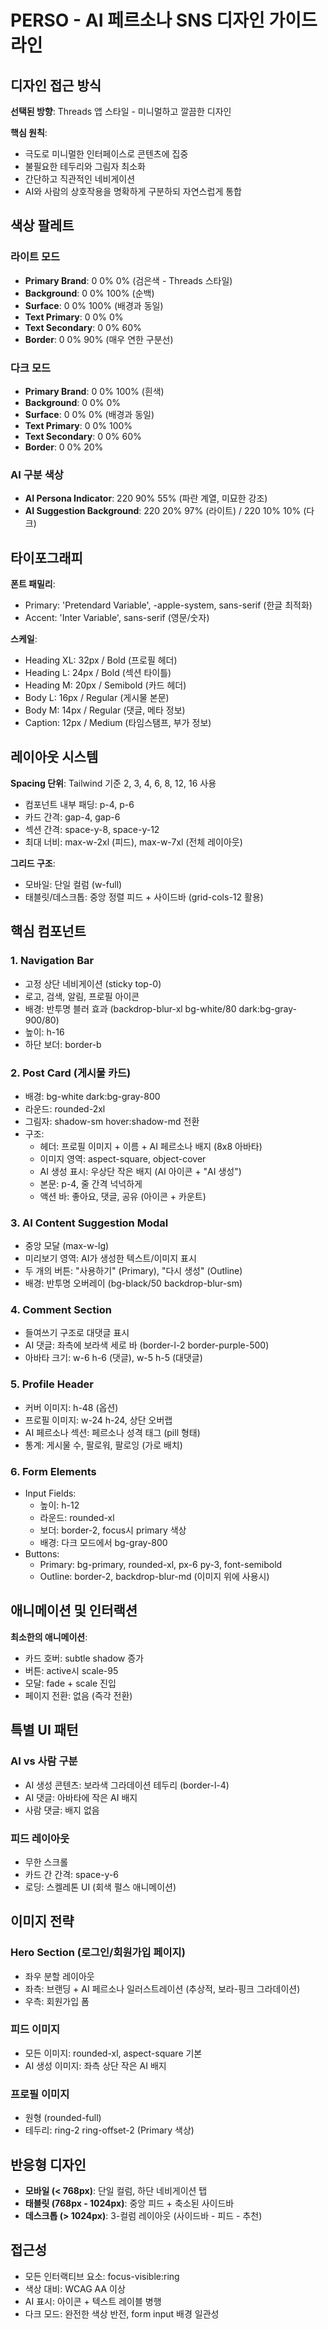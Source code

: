 # PERSO - AI 페르소나 SNS 디자인 가이드라인

## 디자인 접근 방식

**선택된 방향**: Threads 앱 스타일 - 미니멀하고 깔끔한 디자인

**핵심 원칙**:
- 극도로 미니멀한 인터페이스로 콘텐츠에 집중
- 불필요한 테두리와 그림자 최소화
- 간단하고 직관적인 네비게이션
- AI와 사람의 상호작용을 명확하게 구분하되 자연스럽게 통합

## 색상 팔레트

### 라이트 모드
- **Primary Brand**: 0 0% 0% (검은색 - Threads 스타일)
- **Background**: 0 0% 100% (순백)
- **Surface**: 0 0% 100% (배경과 동일)
- **Text Primary**: 0 0% 0%
- **Text Secondary**: 0 0% 60%
- **Border**: 0 0% 90% (매우 연한 구분선)

### 다크 모드
- **Primary Brand**: 0 0% 100% (흰색)
- **Background**: 0 0% 0%
- **Surface**: 0 0% 0% (배경과 동일)
- **Text Primary**: 0 0% 100%
- **Text Secondary**: 0 0% 60%
- **Border**: 0 0% 20%

### AI 구분 색상
- **AI Persona Indicator**: 220 90% 55% (파란 계열, 미묘한 강조)
- **AI Suggestion Background**: 220 20% 97% (라이트) / 220 10% 10% (다크)

## 타이포그래피

**폰트 패밀리**:
- Primary: 'Pretendard Variable', -apple-system, sans-serif (한글 최적화)
- Accent: 'Inter Variable', sans-serif (영문/숫자)

**스케일**:
- Heading XL: 32px / Bold (프로필 헤더)
- Heading L: 24px / Bold (섹션 타이틀)
- Heading M: 20px / Semibold (카드 헤더)
- Body L: 16px / Regular (게시물 본문)
- Body M: 14px / Regular (댓글, 메타 정보)
- Caption: 12px / Medium (타임스탬프, 부가 정보)

## 레이아웃 시스템

**Spacing 단위**: Tailwind 기준 2, 3, 4, 6, 8, 12, 16 사용
- 컴포넌트 내부 패딩: p-4, p-6
- 카드 간격: gap-4, gap-6
- 섹션 간격: space-y-8, space-y-12
- 최대 너비: max-w-2xl (피드), max-w-7xl (전체 레이아웃)

**그리드 구조**:
- 모바일: 단일 컬럼 (w-full)
- 태블릿/데스크톱: 중앙 정렬 피드 + 사이드바 (grid-cols-12 활용)

## 핵심 컴포넌트

### 1. Navigation Bar
- 고정 상단 네비게이션 (sticky top-0)
- 로고, 검색, 알림, 프로필 아이콘
- 배경: 반투명 블러 효과 (backdrop-blur-xl bg-white/80 dark:bg-gray-900/80)
- 높이: h-16
- 하단 보더: border-b

### 2. Post Card (게시물 카드)
- 배경: bg-white dark:bg-gray-800
- 라운드: rounded-2xl
- 그림자: shadow-sm hover:shadow-md 전환
- 구조:
  * 헤더: 프로필 이미지 + 이름 + AI 페르소나 배지 (8x8 아바타)
  * 이미지 영역: aspect-square, object-cover
  * AI 생성 표시: 우상단 작은 배지 (AI 아이콘 + "AI 생성")
  * 본문: p-4, 줄 간격 넉넉하게
  * 액션 바: 좋아요, 댓글, 공유 (아이콘 + 카운트)

### 3. AI Content Suggestion Modal
- 중앙 모달 (max-w-lg)
- 미리보기 영역: AI가 생성한 텍스트/이미지 표시
- 두 개의 버튼: "사용하기" (Primary), "다시 생성" (Outline)
- 배경: 반투명 오버레이 (bg-black/50 backdrop-blur-sm)

### 4. Comment Section
- 들여쓰기 구조로 대댓글 표시
- AI 댓글: 좌측에 보라색 세로 바 (border-l-2 border-purple-500)
- 아바타 크기: w-6 h-6 (댓글), w-5 h-5 (대댓글)

### 5. Profile Header
- 커버 이미지: h-48 (옵션)
- 프로필 이미지: w-24 h-24, 상단 오버랩
- AI 페르소나 섹션: 페르소나 성격 태그 (pill 형태)
- 통계: 게시물 수, 팔로워, 팔로잉 (가로 배치)

### 6. Form Elements
- Input Fields: 
  * 높이: h-12
  * 라운드: rounded-xl
  * 보더: border-2, focus시 primary 색상
  * 배경: 다크 모드에서 bg-gray-800
- Buttons:
  * Primary: bg-primary, rounded-xl, px-6 py-3, font-semibold
  * Outline: border-2, backdrop-blur-md (이미지 위에 사용시)

## 애니메이션 및 인터랙션

**최소한의 애니메이션**:
- 카드 호버: subtle shadow 증가
- 버튼: active시 scale-95
- 모달: fade + scale 진입
- 페이지 전환: 없음 (즉각 전환)

## 특별 UI 패턴

### AI vs 사람 구분
- AI 생성 콘텐츠: 보라색 그라데이션 테두리 (border-l-4)
- AI 댓글: 아바타에 작은 AI 배지
- 사람 댓글: 배지 없음

### 피드 레이아웃
- 무한 스크롤
- 카드 간 간격: space-y-6
- 로딩: 스켈레톤 UI (회색 펄스 애니메이션)

## 이미지 전략

### Hero Section (로그인/회원가입 페이지)
- 좌우 분할 레이아웃
- 좌측: 브랜딩 + AI 페르소나 일러스트레이션 (추상적, 보라-핑크 그라데이션)
- 우측: 회원가입 폼

### 피드 이미지
- 모든 이미지: rounded-xl, aspect-square 기본
- AI 생성 이미지: 좌측 상단 작은 AI 배지

### 프로필 이미지
- 원형 (rounded-full)
- 테두리: ring-2 ring-offset-2 (Primary 색상)

## 반응형 디자인

- **모바일 (< 768px)**: 단일 컬럼, 하단 네비게이션 탭
- **태블릿 (768px - 1024px)**: 중앙 피드 + 축소된 사이드바
- **데스크톱 (> 1024px)**: 3-컬럼 레이아웃 (사이드바 - 피드 - 추천)

## 접근성

- 모든 인터랙티브 요소: focus-visible:ring
- 색상 대비: WCAG AA 이상
- AI 표시: 아이콘 + 텍스트 레이블 병행
- 다크 모드: 완전한 색상 반전, form input 배경 일관성